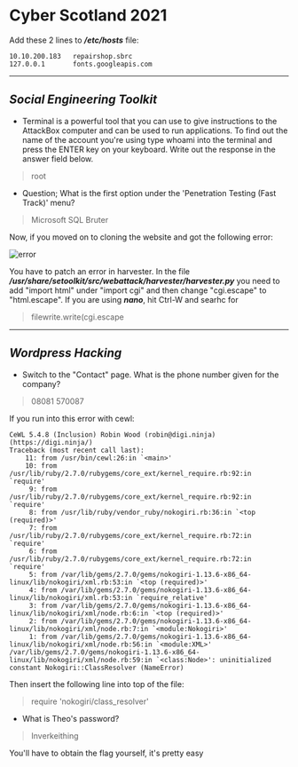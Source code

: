 
# Cyber Scotland 2021

Add these 2 lines to ***/etc/hosts*** file:

```
10.10.200.183   repairshop.sbrc
127.0.0.1       fonts.googleapis.com
```

---

## *Social Engineering Toolkit*

- Terminal is a powerful tool that you can use to give instructions to the AttackBox computer and can be used to run applications. To find out the name of the account you're using type whoami into the terminal and press the ENTER key on your keyboard. Write out the response in the answer field below. 

> root

- Question; What is the first option under the 'Penetration Testing (Fast Track)' menu?

> Microsoft SQL Bruter

Now, if you moved on to cloning the website and got the following error:

![error](https://i.postimg.cc/K8J9b6Yv/error.png)

You have to patch an error in harvester. In the file ***/usr/share/setoolkit/src/webattack/harvester/harvester.py***
you need to add "import html" under "import cgi" and then change "cgi.escape" to
"html.escape". If you are using ***nano***, hit Ctrl-W and searhc for 

> filewrite.write(cgi.escape

---

## *Wordpress Hacking*

- Switch to the "Contact" page. What is the phone number given for the company?

> 08081 570087

If you run into this error with cewl:

```
CeWL 5.4.8 (Inclusion) Robin Wood (robin@digi.ninja) (https://digi.ninja/)
Traceback (most recent call last):
	11: from /usr/bin/cewl:26:in `<main>'
	10: from /usr/lib/ruby/2.7.0/rubygems/core_ext/kernel_require.rb:92:in `require'
	 9: from /usr/lib/ruby/2.7.0/rubygems/core_ext/kernel_require.rb:92:in `require'
	 8: from /usr/lib/ruby/vendor_ruby/nokogiri.rb:36:in `<top (required)>'
	 7: from /usr/lib/ruby/2.7.0/rubygems/core_ext/kernel_require.rb:72:in `require'
	 6: from /usr/lib/ruby/2.7.0/rubygems/core_ext/kernel_require.rb:72:in `require'
	 5: from /var/lib/gems/2.7.0/gems/nokogiri-1.13.6-x86_64-linux/lib/nokogiri/xml.rb:53:in `<top (required)>'
	 4: from /var/lib/gems/2.7.0/gems/nokogiri-1.13.6-x86_64-linux/lib/nokogiri/xml.rb:53:in `require_relative'
	 3: from /var/lib/gems/2.7.0/gems/nokogiri-1.13.6-x86_64-linux/lib/nokogiri/xml/node.rb:6:in `<top (required)>'
	 2: from /var/lib/gems/2.7.0/gems/nokogiri-1.13.6-x86_64-linux/lib/nokogiri/xml/node.rb:7:in `<module:Nokogiri>'
	 1: from /var/lib/gems/2.7.0/gems/nokogiri-1.13.6-x86_64-linux/lib/nokogiri/xml/node.rb:56:in `<module:XML>'
/var/lib/gems/2.7.0/gems/nokogiri-1.13.6-x86_64-linux/lib/nokogiri/xml/node.rb:59:in `<class:Node>': uninitialized constant Nokogiri::ClassResolver (NameError)
```

Then insert the following line into top of the file:

> require 'nokogiri/class_resolver'

- What is Theo's password?

> Inverkeithing

You'll have to obtain the flag yourself, it's pretty easy
